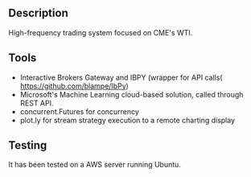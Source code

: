 ## Description
High-frequency trading system focused on CME's WTI. 

## Tools
- Interactive Brokers Gateway and IBPY (wrapper for API calls( https://github.com/blampe/IbPy)
- Microsoft's Machine Learning cloud-based solution, called through REST API. 
- concurrent.Futures for concurrency
- plot.ly for stream strategy execution to a remote charting display

## Testing
It has been tested on a AWS server running Ubuntu. 
